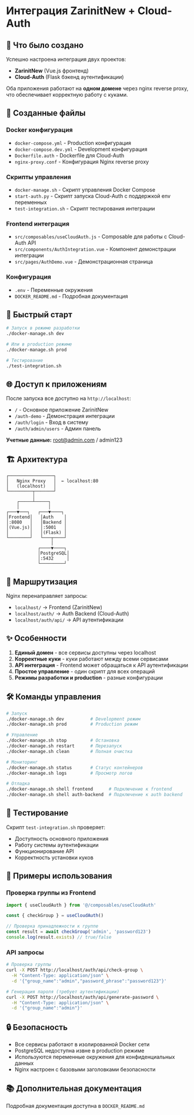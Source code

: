 # Интеграция ZarinitNew + Cloud-Auth

## 🎯 Что было создано

Успешно настроена интеграция двух проектов:
- **ZarinitNew** (Vue.js фронтенд)
- **Cloud-Auth** (Flask бэкенд аутентификации)

Оба приложения работают на **одном домене** через nginx reverse proxy, что обеспечивает корректную работу с куками.

## 📁 Созданные файлы

### Docker конфигурация
- `docker-compose.yml` - Production конфигурация
- `docker-compose.dev.yml` - Development конфигурация
- `Dockerfile.auth` - Dockerfile для Cloud-Auth
- `nginx-proxy.conf` - Конфигурация Nginx reverse proxy

### Скрипты управления
- `docker-manage.sh` - Скрипт управления Docker Compose
- `start-auth.py` - Скрипт запуска Cloud-Auth с поддержкой env переменных
- `test-integration.sh` - Скрипт тестирования интеграции

### Frontend интеграция
- `src/composables/useCloudAuth.js` - Composable для работы с Cloud-Auth API
- `src/components/AuthIntegration.vue` - Компонент демонстрации интеграции
- `src/pages/AuthDemo.vue` - Демонстрационная страница

### Конфигурация
- `.env` - Переменные окружения
- `DOCKER_README.md` - Подробная документация

## 🚀 Быстрый старт

```bash
# Запуск в режиме разработки
./docker-manage.sh dev

# Или в production режиме
./docker-manage.sh prod

# Тестирование
./test-integration.sh
```

## 🌐 Доступ к приложениям

После запуска все доступно на `http://localhost`:

- `/` - Основное приложение ZarinitNew
- `/auth-demo` - Демонстрация интеграции
- `/auth/login` - Вход в систему
- `/auth/admin/users` - Админ панель

**Учетные данные:** root@admin.com / admin123

## 🏗️ Архитектура

```
┌─────────────────┐
│   Nginx Proxy   │  ← localhost:80
│   (localhost)   │
└─────────┬───────┘
          │
    ┌─────┴─────┐
    │           │
┌───▼───┐   ┌───▼────┐
│Frontend│   │Auth    │
│:8080   │   │Backend │
│(Vue.js)│   │:5001   │
│        │   │(Flask) │
└────────┘   └───┬────┘
                 │
            ┌────▼────┐
            │PostgreSQL│
            │:5432     │
            └─────────┘
```

## 🔧 Маршрутизация

Nginx перенаправляет запросы:
- `localhost/` → Frontend (ZarinitNew)
- `localhost/auth/` → Auth Backend (Cloud-Auth)
- `localhost/auth/api/` → API аутентификации

## ✨ Особенности

1. **Единый домен** - все сервисы доступны через localhost
2. **Корректные куки** - куки работают между всеми сервисами
3. **API интеграция** - Frontend может обращаться к API аутентификации
4. **Простое управление** - один скрипт для всех операций
5. **Режимы разработки и production** - разные конфигурации

## 🛠️ Команды управления

```bash
# Запуск
./docker-manage.sh dev          # Development режим
./docker-manage.sh prod         # Production режим

# Управление
./docker-manage.sh stop         # Остановка
./docker-manage.sh restart      # Перезапуск
./docker-manage.sh clean        # Полная очистка

# Мониторинг
./docker-manage.sh status       # Статус контейнеров
./docker-manage.sh logs         # Просмотр логов

# Отладка
./docker-manage.sh shell frontend      # Подключение к frontend
./docker-manage.sh shell auth-backend  # Подключение к auth backend
```

## 🧪 Тестирование

Скрипт `test-integration.sh` проверяет:
- Доступность основного приложения
- Работу системы аутентификации
- Функционирование API
- Корректность установки куков

## 📝 Примеры использования

### Проверка группы из Frontend

```javascript
import { useCloudAuth } from '@/composables/useCloudAuth'

const { checkGroup } = useCloudAuth()

// Проверка принадлежности к группе
const result = await checkGroup('admin', 'password123')
console.log(result.exists) // true/false
```

### API запросы

```bash
# Проверка группы
curl -X POST http://localhost/auth/api/check-group \
  -H "Content-Type: application/json" \
  -d '{"group_name":"admin","password_phrase":"password123"}'

# Генерация пароля (требует аутентификации)
curl -X POST http://localhost/auth/api/generate-password \
  -H "Content-Type: application/json" \
  -d '{"group_name":"admin"}'
```

## 🔒 Безопасность

- Все сервисы работают в изолированной Docker сети
- PostgreSQL недоступна извне в production режиме
- Используются переменные окружения для конфиденциальных данных
- Nginx настроен с базовыми заголовками безопасности

## 📚 Дополнительная документация

Подробная документация доступна в `DOCKER_README.md`